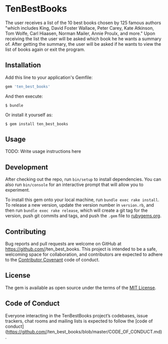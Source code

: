 # TenBestBooks

The user receives a list of the 10 best books chosen by 125 famous authors "which includes King, David Foster Wallace, Peter Carey, Kate Atkinson, Tom Wolfe, Carl Hiaasen, Norman Mailer, Annie Proulx, and more." Upon receiving the list the user will be asked which book he he wants a summary of. After getting the summary, the user will be asked if he wants to view the list of books again or exit the program.

## Installation

Add this line to your application's Gemfile:

```ruby
gem 'ten_best_books'
```

And then execute:

    $ bundle

Or install it yourself as:

    $ gem install ten_best_books

## Usage

TODO: Write usage instructions here

## Development

After checking out the repo, run `bin/setup` to install dependencies. You can also run `bin/console` for an interactive prompt that will allow you to experiment.

To install this gem onto your local machine, run `bundle exec rake install`. To release a new version, update the version number in `version.rb`, and then run `bundle exec rake release`, which will create a git tag for the version, push git commits and tags, and push the `.gem` file to [rubygems.org](https://rubygems.org).

## Contributing

Bug reports and pull requests are welcome on GitHub at https://github.com/<github username>/ten_best_books. This project is intended to be a safe, welcoming space for collaboration, and contributors are expected to adhere to the [Contributor Covenant](http://contributor-covenant.org) code of conduct.

## License

The gem is available as open source under the terms of the [MIT License](https://opensource.org/licenses/MIT).

## Code of Conduct

Everyone interacting in the TenBestBooks project’s codebases, issue trackers, chat rooms and mailing lists is expected to follow the [code of conduct](https://github.com/<github username>/ten_best_books/blob/master/CODE_OF_CONDUCT.md).
